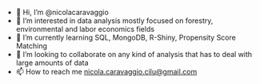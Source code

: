 - 👋 Hi, I’m @nicolacaravaggio
- 👀 I’m interested in data analysis mostly focused on forestry, environmental and labor economics fields
- 🌱 I’m currently learning SQL, MongoDB, R-Shiny, Propensity Score Matching
- 💞️ I’m looking to collaborate on any kind of analysis that has to deal with large amounts of data
- 📫 How to reach me nicola.caravaggio.cilu@gmail.com

<!---
nicolacaravaggio/nicolacaravaggio is a ✨ special ✨ repository because its `README.md` (this file) appears on your GitHub profile.
You can click the Preview link to take a look at your changes.
--->
